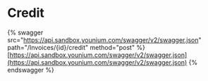 # Credit

{% swagger src="https://api.sandbox.younium.com/swagger/v2/swagger.json" path="/Invoices/{id}/credit" method="post" %}
[https://api.sandbox.younium.com/swagger/v2/swagger.json](https://api.sandbox.younium.com/swagger/v2/swagger.json)
{% endswagger %}
